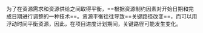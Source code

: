 为了在资源需求和资源供给之间取得平衡，==根据资源制约因素对开始日期和完成日期进行调整的一种技术==。资源平衡往往导致==关键路径改变==，而可以用浮动时间平衡资源，因此，在项目进度计划期间，关键路径可能发生变化。